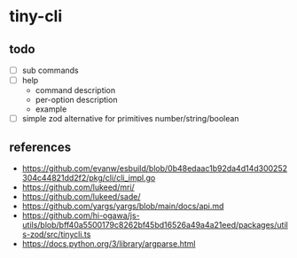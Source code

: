 # tiny-cli

## todo

- [ ] sub commands
- [ ] help
  - command description
  - per-option description
  - example
- [ ] simple zod alternative for primitives number/string/boolean

## references

- https://github.com/evanw/esbuild/blob/0b48edaac1b92da4d14d300252304c44821dd2f2/pkg/cli/cli_impl.go
- https://github.com/lukeed/mri/
- https://github.com/lukeed/sade/
- https://github.com/yargs/yargs/blob/main/docs/api.md
- https://github.com/hi-ogawa/js-utils/blob/bff40a5500179c8262bf45bd16526a49a4a21eed/packages/utils-zod/src/tinycli.ts
- https://docs.python.org/3/library/argparse.html
